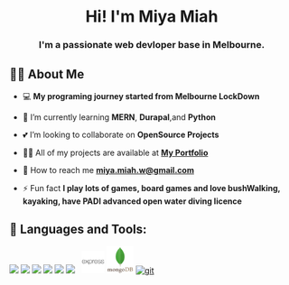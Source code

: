 
<h1 align="center">Hi! I'm Miya Miah</h1>
<h3 align="center">I'm a passionate  web devloper base in Melbourne.</h3>


## 🙋‍♂️ About Me

- :computer: **My programing journey started from Melbourne LockDown**

- 🌱 I’m currently learning **MERN**, **Durapal**,and **Python**

- :two_hearts: I’m looking to collaborate on **OpenSource Projects**

- 👨‍💻 All of my projects are available at **[My Portfolio](https://github.com/miya-w?tab=repositories)**

- :email: How to reach me **miya.miah.w@gmail.com**

- ⚡ Fun fact **I play lots of games, board games and love bushWalking, kayaking, have PADI advanced open water diving licence**



## 🚀 Languages and Tools:

<p align="left">
    <a href="https://www.w3.org/html/" target="_blank"> <img src="https://img.icons8.com/color/48/000000/html-5.png"/></a> 
    <a href="https://www.w3schools.com/css/" target="_blank"> <img src="https://img.icons8.com/color/48/000000/css3.png"/></a>
     <a href="https://developer.mozilla.org/en-US/docs/Web/JavaScript" target="_blank"> <img src="https://img.icons8.com/color/48/000000/javascript.png"/></a>  
    <a href="https://getbootstrap.com" target="_blank"> <img src="https://img.icons8.com/color/48/000000/bootstrap.png"/></a> 
    <a href="https://reactjs.org/" target="_blank"> <img src="https://img.icons8.com/color/48/000000/react-native.png"/></a>
    <a style="padding-right:8px;" href="https://nodejs.org" target="_blank"> <img src="https://img.icons8.com/color/48/000000/nodejs.png"/></a>
    <a href="https://expressjs.com" target="_blank"> <img src="https://raw.githubusercontent.com/devicons/devicon/master/icons/express/express-original-wordmark.svg" alt="express" width="40" height="40"/></a> 
    <a href="https://www.mongodb.com/" target="_blank"> <img src="https://raw.githubusercontent.com/devicons/devicon/master/icons/mongodb/mongodb-original-wordmark.svg" alt="mongodb" width="48" height="48"/></a> 
    <a href="https://git-scm.com/" target="_blank"> <img src="https://img.icons8.com/color/48/000000/git.png" alt="git" width="48" height="48"/></a> 


    
    





